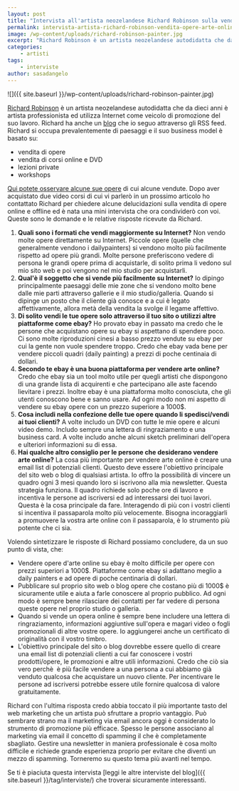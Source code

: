 ```yaml
---
layout: post
title: "Intervista all'artista neozelandese Richard Robinson sulla vendita di opere d'arte online e offline"
permalink: intervista-artista-richard-robinson-vendita-opere-arte-online-offline
image: /wp-content/uploads/richard-robinson-painter.jpg
excerpt: "Richard Robinson è un artista neozelandese autodidatta che da dieci anni è artista professionista ed utilizza Internet come veicolo di promozione del suo"
categories:
    - artisti
tags:
    - interviste
author: sasadangelo
---
```


![]({{ site.baseurl }}/wp-content/uploads/richard-robinson-painter.jpg)

[Richard Robinson](http://www.livepaintinglessons.com/) è un artista neozelandese autodidatta che da dieci anni è artista professionista ed utilizza Internet come veicolo di promozione del suo lavoro. Richard ha anche un [blog](http://thecompleteartist.ning.com/) che io seguo attraverso gli RSS feed. Richard si occupa prevalentemente di paesaggi e il suo business model è basato su:

- vendita di opere
- vendita di corsi online e DVD
- lezioni private
- workshops

[Qui potete osservare alcune sue opere](https://nzpainter.com/works) di cui alcune vendute. Dopo aver acquistato due video corsi di cui vi parlerò in un prossimo articolo ho contattato Richard per chiedere alcune delucidazioni sulla vendita di opere online e offline ed è nata una mini intervista che ora condividerò con voi. Queste sono le domande e le relative risposte ricevute da Richard.

1. **Quali sono i formati che vendi maggiormente su Internet?** Non vendo molte opere direttamente su Internet. Piccole opere (quelle che generalmente vendono i dailypainters) si vendono molto più facilmente rispetto ad opere più grandi. Molte persone preferiscono vedere di persona le grandi opere prima di acquistarle, di solito prima li vedono sul mio sito web e poi vengono nel mio studio per acquistarli.
2. **Qual'è il soggetto che si vende più facilmente su Internet?** Io dipingo principalmente paesaggi delle mie zone che si vendono molto bene dalle mie parti attraverso gallerie e il mio studio/galleria. Quando si dipinge un posto che il cliente già conosce e a cui è legato  affettivamente, allora metà della vendita la svolge il legame affettivo.
3. **Di solito vendi le tue opere solo attraverso il tuo sito o utilizzi altre piattaforme come ebay?** Ho provato ebay in passato ma credo che le persone che acquistano opere su ebay si aspettano di spendere poco. Ci sono molte riproduzioni cinesi a basso prezzo vendute su ebay per cui la gente non vuole spendere troppo. Credo che ebay vada bene per vendere piccoli quadri (daily painting) a prezzi di poche centinaia di dollari.
4. **Secondo te ebay è una buona piattaforma per vendere arte online?** Credo che ebay sia un tool molto utile per quegli artisti che dispongono di una grande lista di acquirenti e che partecipano alle aste facendo lievitare i prezzi. Inoltre ebay è una piattaforma molto conosciuta, che gli utenti conoscono bene e sanno usare. Ad ogni modo non mi aspetto di vendere su ebay opere con un prezzo superiore a 1000$.
5. **Cosa includi nella confezione delle tue opere quando li spedisci/vendi ai tuoi clienti?** A volte includo un DVD con tutte le mie opere e alcuni video demo. Includo sempre una lettera di ringraziamento e una business card. A volte includo anche alcuni sketch preliminari dell'opera e ulteriori informazioni su di essa.
6. **Hai qualche altro consiglio per le persone che desiderano vendere arte online?** La cosa più importante per vendere arte online è creare una email list di potenziali clienti. Questo deve essere l'obiettivo principale del sito web o blog di qualsiasi artista. Io offro la possibilità di vincere un quadro ogni 3 mesi quando loro si iscrivono alla mia newsletter. Questa strategia funziona. Il quadro richiede solo poche ore di lavoro e incentiva le persone ad iscriversi ed ad interessarsi dei tuoi lavori. Questa è la cosa principale da fare. Interagendo di più con i vostri clienti si incentiva il passaparola molto più velocemente. Bisogna incoraggiarli a promuovere la vostra arte online con il passaparola, è lo strumento più potente che ci sia.

Volendo sintetizzare le risposte di Richard possiamo concludere, da un suo punto di vista, che:

- Vendere opere d'arte online su ebay è molto difficile per opere con prezzi superiori a 1000$. Piattaforme come ebay si adattano meglio a daily painters e ad opere di poche centinaria di dollari.
- Pubblicare sul proprio sito web o blog opere che costano più di 1000$ è sicuramente utile e aiuta a farle conoscere al proprio pubblico. Ad ogni modo è sempre bene rilasciare dei contatti per far vedere di persona queste opere nel proprio studio o galleria.
- Quando si vende un opera online è sempre bene includere una lettera di ringraziamento, informazioni aggiuntive sull'opera e magari video o fogli promozionali di altre vostre opere. Io aggiungerei anche un certificato di originalità con il vostro timbro.
- L'obiettivo principale del sito o blog dovrebbe essere quello di creare una email list di potenziali clienti a cui far conoscere i vostri prodotti/opere, le promozioni e altre utili informazioni. Credo che ciò sia vero perchè  è più facile vendere a una persona a cui abbiamo già venduto qualcosa che acquistare un nuovo cliente. Per incentivare le persone ad iscriversi potrebbe essere utile fornire qualcosa di valore gratuitamente.

Richard con l'ultima risposta credo abbia toccato il più importante tasto del web marketing che un artista può sfruttare a proprio vantaggio. Può sembrare strano ma il marketing via email ancora oggi è considerato lo strumento di promozione più efficace. Spesso le persone associano al marketing via email il concetto di spamming il che è completamente sbagliato. Gestire una newsletter in maniera professionale è cosa molto difficile e richiede grande esperienza proprio per evitare che diventi un mezzo di spamming. Torneremo su questo tema più avanti nel tempo.

Se ti è piaciuta questa intervista [leggi le altre interviste del blog]({{ site.baseurl }}/tag/interviste/) che troverai sicuramente interessanti.
